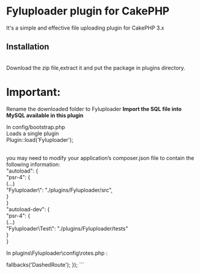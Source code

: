 # Fyluploader plugin for CakePHP

It's a simple and effective file uploading plugin for CakePHP 3.x
## Installation

<br> Download the zip file,extract it and put the package in plugins directory.<br>

<h1>Important:</h1> Rename the downloaded  folder to Fyluploader
<b> Import the SQL file into MySQL available in this plugin </b>

 In config/bootstrap.php
<br> Loads a single plugin
 <br>Plugin::load('Fyluploader');

<br>you may need to modify your application’s composer.json file to contain the following information:
<br>"autoload": { <br>
"psr-4": { <br>
    (...)  <br>
    "Fyluploader\\": "./plugins/Fyluploader/src", <br>
  } <br>
} <br>
"autoload-dev": { <br>
        "psr-4": { <br>
            (...) <br>
             "Fyluploader\\Test\\": "./plugins/Fyluploader/tests" <br>
        } <br>
    } <br>

In plugins\Fyluploader\config\rotes.php :
<?php
use Cake\Routing\Router;

Router::plugin('Fyluploader', function ($routes) {
    $routes->fallbacks('DashedRoute');
});
```

